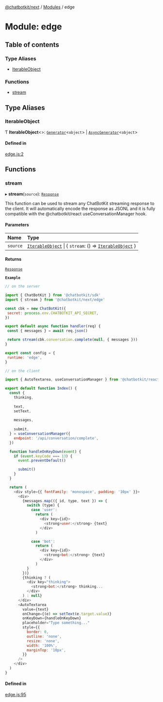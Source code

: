 [@chatbotkit/next](../README.md) / [Modules](../modules.md) / edge

# Module: edge

## Table of contents

### Type Aliases

- [IterableObject](edge.md#iterableobject)

### Functions

- [stream](edge.md#stream)

## Type Aliases

### IterableObject

Ƭ **IterableObject**\<\>: [`Generator`]( https://developer.mozilla.org/docs/Web/JavaScript/Reference/Global_Objects/Generator )\<`object`\> \| [`AsyncGenerator`]( https://developer.mozilla.org/docs/Web/JavaScript/Reference/Global_Objects/AsyncGenerator )\<`object`\>

#### Defined in

[edge.js:2](https://github.com/chatbotkit/node-sdk/blob/main/packages/next/src/edge.js#L2)

## Functions

### stream

▸ **stream**(`source`): [`Response`]( https://developer.mozilla.org/docs/Web/API/Response )

This function can be used to stream any ChatBotKit streaming response to the
client. It will automatically encode the response as JSONL and it is fully
compatible with the @chatbotkit/react useConversationManager hook.

#### Parameters

| Name | Type |
| :------ | :------ |
| `source` | [`IterableObject`](edge.md#iterableobject) \| \{ `stream`: () => [`IterableObject`](edge.md#iterableobject)  } |

#### Returns

[`Response`]( https://developer.mozilla.org/docs/Web/API/Response )

**`Example`**

```js
// on the server

import { ChatBotKit } from '@chatbotkit/sdk'
import { stream } from '@chatbotkit/next/edge'

const cbk = new ChatBotKit({
 secret: process.env.CHATBOTKIT_API_SECRET,
})

export default async function handler(req) {
 const { messages } = await req.json()

 return stream(cbk.conversation.complete(null, { messages }))
}

export const config = {
 runtime: 'edge',
}

// on the client

import { AutoTextarea, useConversationManager } from '@chatbotkit/react'

export default function Index() {
  const {
    thinking,
    
    text,
    setText,
    
    messages,
    
    submit,
  } = useConversationManager({
    endpoint: '/api/conversation/complete',
  })

  function handleOnKeyDown(event) {
    if (event.keyCode === 13) {
      event.preventDefault()

      submit()
    }
  }

  return (
    <div style={{ fontFamily: 'monospace', padding: '10px' }}>
      <div>
        {messages.map(({ id, type, text }) => {
          switch (type) {
            case 'user':
              return (
                <div key={id}>
                  <strong>user:</strong> {text}
                </div>
              )

            case 'bot':
              return (
                <div key={id}>
                  <strong>bot:</strong> {text}
                </div>
              )
          }
        })}
        {thinking ? (
          <div key="thinking">
            <strong>bot:</strong> thinking...
          </div>
        ) : null}
      </div>
      <AutoTextarea
        value={text}
        onChange={(e) => setText(e.target.value)}
        onKeyDown={handleOnKeyDown}
        placeholder="Type something..."
        style={{
          border: 0,
          outline: 'none',
          resize: 'none',
          width: '100%',
          marginTop: '10px',
        }}
      />
    </div>
  )
}
```

#### Defined in

[edge.js:95](https://github.com/chatbotkit/node-sdk/blob/main/packages/next/src/edge.js#L95)
